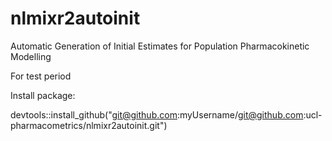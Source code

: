 # nlmixr2autoinit
Automatic Generation of Initial Estimates for Population Pharmacokinetic Modelling

For test period

Install package:

devtools::install_github("git@github.com:myUsername/git@github.com:ucl-pharmacometrics/nlmixr2autoinit.git")
